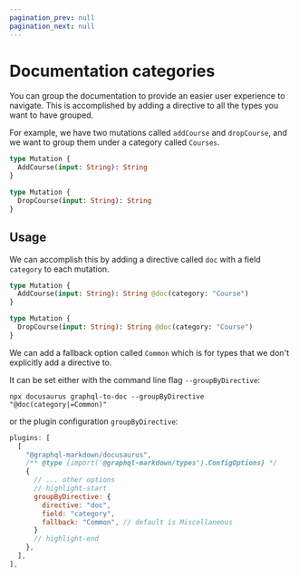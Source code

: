 ```yaml
---
pagination_prev: null
pagination_next: null
---
```


# Documentation categories

You can group the documentation to provide an easier user experience to navigate. This is accomplished by adding a directive to all the types you want to have grouped.

For example, we have two mutations called `addCourse` and `dropCourse`, and we want to group them under a category called `Courses`.

```graphql
type Mutation {
  AddCourse(input: String): String
}

type Mutation {
  DropCourse(input: String): String
}
```

## Usage

We can accomplish this by adding a directive called `doc` with a field `category` to each mutation.

```graphql
type Mutation {
  AddCourse(input: String): String @doc(category: "Course")
}

type Mutation {
  DropCourse(input: String): String @doc(category: "Course")
}
```

We can add a fallback option called `Common` which is for types that we don't explicitly add a directive to.

It can be set either with the command line flag `--groupByDirective`:

```shell
npx docusaurus graphql-to-doc --groupByDirective "@doc(category|=Common)"
```

or the plugin configuration `groupByDirective`:

```js title="docusaurus.config.js"
plugins: [
  [
    "@graphql-markdown/docusaurus",
    /** @type {import('@graphql-markdown/types').ConfigOptions} */
    {
      // ... other options
      // highlight-start
      groupByDirective: {
        directive: "doc",
        field: "category",
        fallback: "Common", // default is Miscellaneous
      }
      // highlight-end
    },
  ],
],
```
